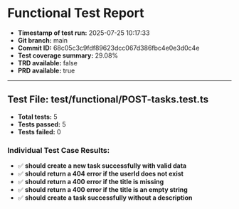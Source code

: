 # Functional Test Report

- **Timestamp of test run:** 2025-07-25 10:17:33
- **Git branch:** main
- **Commit ID:** 68c05c3c9fdf89623dcc067d386fbc4e0e3d0c4e
- **Test coverage summary:** 29.08%
- **TRD available:** false
- **PRD available:** true

---

## Test File: test/functional/POST-tasks.test.ts

- **Total tests:** 5
- **Tests passed:** 5
- **Tests failed:** 0

### Individual Test Case Results:

- ✅ **should create a new task successfully with valid data**
- ✅ **should return a 404 error if the userId does not exist**
- ✅ **should return a 400 error if the title is missing**
- ✅ **should return a 400 error if the title is an empty string**
- ✅ **should create a task successfully without a description**